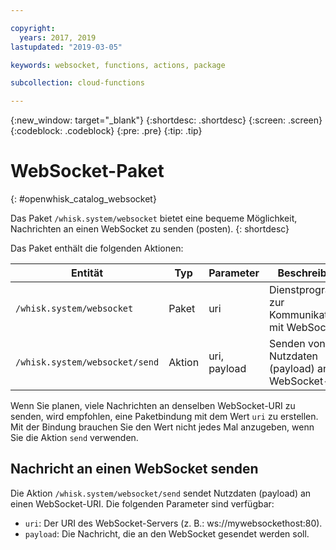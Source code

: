 ```yaml
---

copyright:
  years: 2017, 2019
lastupdated: "2019-03-05"

keywords: websocket, functions, actions, package

subcollection: cloud-functions

---
```


{:new_window: target="_blank"}
{:shortdesc: .shortdesc}
{:screen: .screen}
{:codeblock: .codeblock}
{:pre: .pre}
{:tip: .tip}

# WebSocket-Paket
{: #openwhisk_catalog_websocket}

Das Paket `/whisk.system/websocket` bietet eine bequeme Möglichkeit, Nachrichten an einen WebSocket zu senden (posten).
{: shortdesc}

Das Paket enthält die folgenden Aktionen:

| Entität | Typ | Parameter | Beschreibung |
| --- | --- | --- | --- |
| `/whisk.system/websocket` | Paket | uri | Dienstprogramme zur Kommunikation mit WebSockets |
| `/whisk.system/websocket/send` | Aktion | uri, payload | Senden von Nutzdaten (payload) an den WebSocket-URI |

Wenn Sie planen, viele Nachrichten an denselben WebSocket-URI zu senden, wird empfohlen, eine Paketbindung mit dem Wert `uri` zu erstellen. Mit der Bindung brauchen Sie den Wert nicht jedes Mal anzugeben, wenn Sie die Aktion `send` verwenden.

## Nachricht an einen WebSocket senden

Die Aktion `/whisk.system/websocket/send` sendet Nutzdaten (payload) an einen WebSocket-URI. Die folgenden Parameter sind verfügbar:

- `uri`: Der URI des WebSocket-Servers (z. B.: ws://mywebsockethost:80).
- `payload`: Die Nachricht, die an den WebSocket gesendet werden soll.
